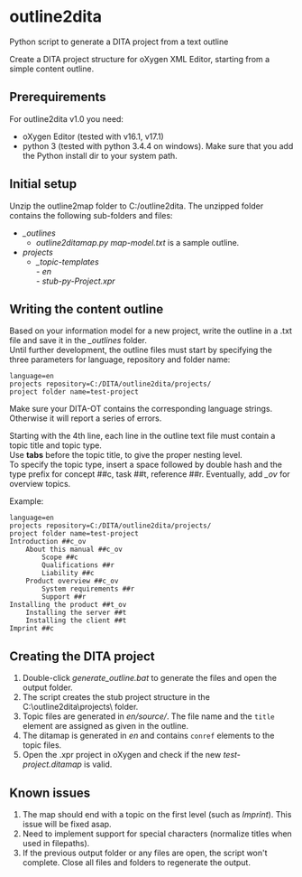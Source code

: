 # outline2dita
Python script to generate a DITA project from a text outline

Create a DITA project structure for oXygen XML Editor, starting from a simple content outline.

## Prerequirements

For outline2dita v1.0 you need:
* oXygen Editor (tested with v16.1, v17.1)
* python 3 (tested with python 3.4.4 on windows). Make sure that you add the Python install dir to your system path.

## Initial setup

Unzip the outline2map folder to C:/outline2dita. The unzipped folder contains the following sub-folders and files:

- *_outlines*  
    - *outline2ditamap.py*
      *map-model.txt* is a sample outline. 
- *projects*  
	- *_topic-templates*  
    		- *en*  
    		- *stub-py-Project.xpr*  

## Writing the content outline

Based on your information model for a new project, write the outline in a .txt file and save it in the *_outlines* folder.  
Until further development, the outline files must start by specifying the three parameters for language, repository and folder name:   
```
language=en  
projects repository=C:/DITA/outline2dita/projects/  
project folder name=test-project
```

Make sure your DITA-OT contains the corresponding language strings. Otherwise it will report a series of errors. 

Starting with the 4th line, each line in the outline text file must contain a topic title and topic type.  
Use **tabs** before the topic title, to give the proper nesting level.  
To specify the topic type, insert a space followed by double hash and the type prefix for concept ##c, task ##t, reference ##r. Eventually, add *_ov* for overview topics.  

Example:  
```
language=en
projects repository=C:/DITA/outline2dita/projects/
project folder name=test-project
Introduction ##c_ov
	About this manual ##c_ov
		Scope ##c
		Qualifications ##r
		Liability ##c
	Product overview ##c_ov
		System requirements ##r
		Support ##r
Installing the product ##t_ov
	Installing the server ##t
	Installing the client ##t
Imprint ##c
```

## Creating the DITA project

1. Double-click *generate_outline.bat* to generate the files and open the output folder.
2. The script creates the stub project structure in the C:\outline2dita\projects\ folder.
4. Topic files are generated in *en/source/*. The file name and the `title` element are assigned as given in the outline.  
5. The ditamap is generated in *en* and contains `conref` elements to the topic files.  
4. Open the .xpr project in oXygen and check if the new *test-project.ditamap* is valid.

## Known issues

1. The map should end with a topic on the first level (such as *Imprint*). This issue will be fixed asap.
2. Need to implement support for special characters (normalize titles when used in filepaths).
3. If the previous output folder or any files are open, the script won't complete. Close all files and folders to regenerate the output.
 
